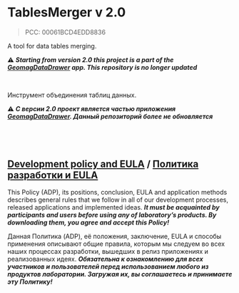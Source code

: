 # TablesMerger v 2.0
>PCC: 00061BCD4EDD8836


A tool for data tables merging.

:warning: ***Starting from version 2.0 this project is a part of the [GeomagDataDrawer](https://github.com/adslbarxatov/GeomagDataDrawer) app.
This repository is no longer updated***

&nbsp;

Инструмент объединения таблиц данных.

:warning: ***С версии 2.0 проект является частью приложения [GeomagDataDrawer](https://github.com/adslbarxatov/GeomagDataDrawer).
Данный репозиторий более не обновляется***

#

&nbsp;



## [Development policy and EULA](https://adslbarxatov.github.io/ADP) / [Политика разработки и EULA](https://adslbarxatov.github.io/ADP/ru)

This Policy (ADP), its positions, conclusion, EULA and application methods
describes general rules that we follow in all of our development processes, released applications and implemented ideas.
***It must be acquainted by participants and users before using any of laboratory’s products.
By downloading them, you agree and accept this Policy!***

Данная Политика (ADP), её положения, заключение, EULA и способы применения
описывают общие правила, которым мы следуем во всех наших процессах разработки, вышедших в релиз приложениях
и реализованных идеях.
***Обязательна к ознакомлению для всех участников и пользователей перед использованием любого из продуктов лаборатории.
Загружая их, вы соглашаетесь и принимаете эту Политику!***
